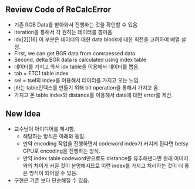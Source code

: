## Review Code of ReCalcError  
- 기존 RGB Data를 받아와서 진행하는 것을 확인할 수 있음
- iteration을 통해서 각 원하는 데이터를 뽑아옴
- idx[2][16] 이 부분은 데이터의 대한 data block에 대한 회전을 고려하여 배열 설정.
- First, we can get BGR data from comrpessed data.
- Second, delta BGR data is calculated using index table 
- 데이터를 가지고 와서 idx table을 이용해서 데이터를 뽑음.
- tab = ETC1 table index 
- sel = tsel의 index를 이용해서 데이터를 가지고 오는 느낌.
- j라는 table인덱스를 만들기 위해 bit operation을 통해서 가지고 옴.
- 가지고 온 table index와 distance를 이용해서 data에 대한 error를 게산.

## New Idea
- 교수님이 아이디어를 제시함.
    - 해당하는 방식은 아래와 동일.
    - 만약 encoding 작업을 진행하면서 codeword index가 커지게 된다면 betsy GPU로 encoding을 진행하는 방식.
    - 만약 index table codeword만으로도 distance를 유추해낸다면 원래 이미지와의 차이가 커질 것이 분명해지므로 이런 index를 가지고 처리하는 것이 더 좋은 방식이 되어질 수 있음.
- 구현은 기존 보다 단순해질 수 있음.
